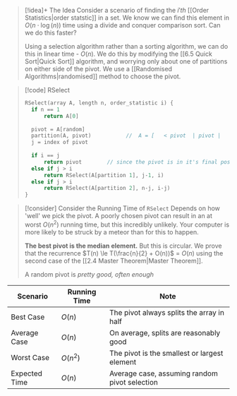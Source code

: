
> [!idea]+ The Idea
> Consider a scenario of finding the $i'th$ [[Order Statistics|order statstic]] in a set. We know we can find this element in $O(n \cdot \log(n))$ time using a divide and conquer comparison sort. Can we do this faster?
> 
> Using a selection algorithm rather than a sorting algorithm, we can do this in linear time - $O(n)$. We do this by modifying the [[6.5 Quick Sort|Quick Sort]] algorithm, and worrying only about one of partitions on either side of the pivot. We use a [[Randomised Algorithms|randomised]] method to choose the pivot.
> 



> [!code] RSelect
> ```c
> RSelect(array A, length n, order_statistic i) {
> 	if n == 1
> 		return A[0]
> 		
> 	pivot = A[random]
> 	partition(A, pivot)           //  A = [   < pivot  | pivot |      > pivot      ]
> 	j = index of pivot
> 	
> 	if i == j
> 		return pivot        // since the pivot is in it's final position, it is the j'th smallest element
> 	else if j > i
> 		return RSelect(A[partition 1], j-1, i)
> 	else if j > i
> 		return RSelect(A[partition 2], n-j, i-j)
> }
>```


> [!consider] Consider the Running Time of `RSelect`
> Depends on how 'well' we pick the pivot. A poorly chosen pivot can result in an at worst $O(n^2)$ running time, but this incredibly unlikely. Your computer is more likely to be struck by a meteor than for this to happen.
> 
> **The best pivot is the median element.**  But this is circular. We prove that the recurrence $T(n) \le T(\frac{n}{2} + O(n))$ = $O(n)$ using the second case of the [[2.4 Master Theorem|Master Theorem]].
> 
> A random pivot is *pretty good, often enough*

| Scenario        | Running Time        | Note                                           |
|-----------------|---------------------|------------------------------------------------|
| Best Case       | $O(n)$              | The pivot always splits the array in half     |
| Average Case    | $O(n)$              | On average, splits are reasonably good         |
| Worst Case      | $O(n^2)$            | The pivot is the smallest or largest element   |
| Expected Time   | $O(n)$              | Average case, assuming random pivot selection  |





